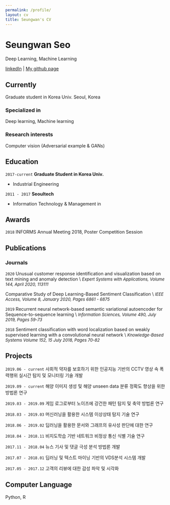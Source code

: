 ```yaml
---
permalink: /profile/
layout: cv
title: Seungwan's CV
---
```



# Seungwan Seo
Deep Learning, Machine Learning

<div id="webaddress">
<a href="https://www.linkedin.com/in/lepoeme/">linkedIn</a>
| <a href="github.com/lepoeme20">My github page</a>
</div>


## Currently

Graduate student in Korea Univ. Seoul, Korea

### Specialized in

Deep learning, Machine learning


### Research interests

Computer vision (Adversarial example & GANs)


## Education

`2017-current`
__Graduate Student in Korea Univ.__
- Industrial Engineering

`2011 - 2017`
__Seoultech__

- Information Technology & Management in 


## Awards

`2018`
INFORMS Annual Meeting 2018, Poster Competition Session


## Publications

### Journals
`2020`
Unusual customer response identification and visualization based on text mining and anomaly detection \\
*<font size="2">Expert Systems with Applications, Volume 144, April 2020, 113111</font>*

Comparative Study of Deep Learning-Based Sentiment Classification \\
*<font size="2">IEEE Access, Volume 8, January 2020, Pages 6861 - 6875</font>*

`2019`
Recurrent neural network-based semantic variational autoencoder for Sequence-to-sequence learning \\
*<font size="2">Information Sciences, Volume 490, July 2019, Pages 59-73</font>*

`2018`
Sentiment classification with word localization based on weakly supervised learning with a convolutional neural network \\
*<font size="2">Knowledge-Based Systems Volume 152, 15 July 2018, Pages 70-82</font>*

## Projects

`2019.06 - current`
사회적 약자를 보호하기 위한 인공지능 기반의 CCTV 영상 속 폭력행위 실시간 탐지 및 모니터링 기술 개발

`2019.09 - current`
해양 이미지 생성 및 해양 unseen data 분류 정확도 향상을 위한 방법론 연구

`2019.03 - 2019.09`
게임 로그로부터 노이즈에 강건한 패턴 탐지 및 축약 방법론 연구

`2018.03 - 2019.03`
머신러닝을 활용한 시스템 이상상태 탐지 기술 연구

`2018.06 - 2019.02`
딥러닝을 활용한 문서와 그래프의 유사성 판단에 대한 연구

`2018.04 - 2018.11`
비지도학습 기반 네트워크 비정상 통신 식별 기술 연구

`2017.11 - 2018.04`
뉴스 기사 및 댓글 극성 분석 방법론 개발

`2017.07 - 2018.01`
딥러닝 및 텍스트 마이닝 기반의 VDS분석 시스템 개발

`2017.05 - 2017.12`
고객의 리뷰에 대한 감성 파악 및 시각화


## Computer Language
Python, R




<!-- ### Footer

Last updated: May 2013 -->


